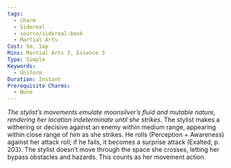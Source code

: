 ```yaml
---
tags:
  - charm
  - Sidereal
  - source/sidereal-book
  - Martial-Arts
Cost: 5m, 1wp
Mins: Martial Arts 3, Essence 3
Type: Simple
Keywords:
  - Uniform
Duration: Instant
Prerequisite Charms:
  - None
---
```

*The stylist’s movements emulate moonsilver’s fluid and mutable nature, rendering her location indeterminate until she strikes.*
The stylist makes a withering or decisive against an enemy within medium range, appearing within close range of him as she strikes. He rolls (Perception + Awareness) against her attack roll; if he fails, it becomes a surprise attack (Exalted, p. 203). The stylist doesn’t move through the space she crosses, letting her bypass obstacles and hazards. This counts as her movement action.